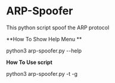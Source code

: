 # ARP-Spoofer
This python script spoof the ARP protocol 


**How To Show Help Menu **

python3 arp-spoofer.py --help

**How To Use script**


python3 arp-spoofer.py -t <target IP> -g <Gatway IP>
